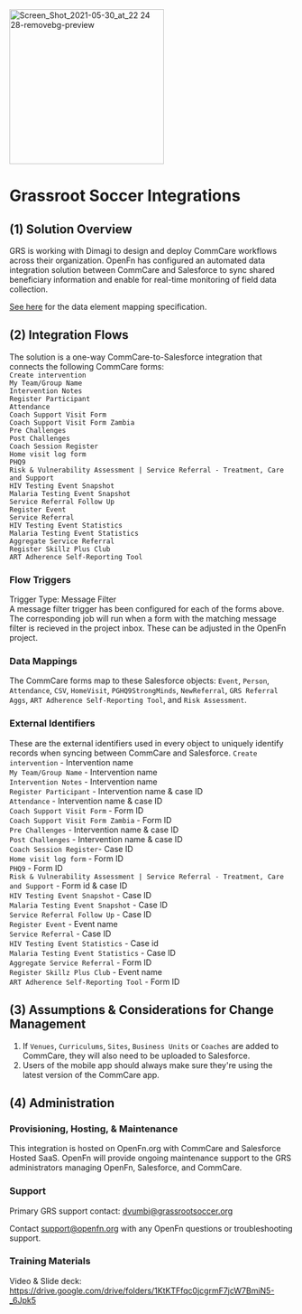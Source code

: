<img width="274" alt="Screen_Shot_2021-05-30_at_22 24 28-removebg-preview" src="https://user-images.githubusercontent.com/80456839/120684457-b2310080-c46c-11eb-9579-d090700caceb.png">


# Grassroot Soccer Integrations


## (1) Solution Overview 

GRS is working with Dimagi to design and deploy CommCare workflows across their organization. OpenFn has configured an automated data integration solution between CommCare and Salesforce to sync shared beneficiary information and enable for real-time monitoring of field data collection. 

[See here](https://docs.google.com/spreadsheets/d/1CXrMYL0hELSeRkjJLUROTR0A3udJ0Yq8PQZhUtTQokk/edit#gid=544330146) for the data element mapping specification.



## (2) Integration Flows
The solution is a one-way CommCare-to-Salesforce integration that connects the following CommCare forms:  
`Create intervention`  
`My Team/Group Name`  
`Intervention Notes`  
`Register Participant`  
`Attendance`  
`Coach Support Visit Form`  
`Coach Support Visit Form Zambia`  
`Pre Challenges`  
`Post Challenges`  
`Coach Session Register`  
`Home visit log form`   
`PHQ9`  
`Risk & Vulnerability Assessment | Service Referral - Treatment, Care and Support`  
`HIV Testing Event Snapshot`  
`Malaria Testing Event Snapshot`  
`Service Referral Follow Up`  
`Register Event`  
`Service Referral`   
`HIV Testing Event Statistics`  
`Malaria Testing Event Statistics`   
`Aggregate Service Referral`  
`Register Skillz Plus Club`  
`ART Adherence Self-Reporting Tool`  

### Flow Triggers
Trigger Type: Message Filter  
A message filter trigger has been configured for each of the forms above. The corresponding job will run when a form with the matching message filter is recieved in the project inbox. These can be adjusted in the OpenFn project.


### Data Mappings
The CommCare forms map to these Salesforce objects: `Event`, `Person`, `Attendance`, `CSV`, `HomeVisit`, `PGHQ9StrongMinds`, `NewReferral`, `GRS Referral Aggs`, `ART Adherence Self-Reporting Tool`, and `Risk Assessment`.

### External Identifiers
These are the external identifiers used in every object to uniquely identify records when syncing between CommCare and Salesforce.
`Create intervention` - Intervention name   
`My Team/Group Name` - Intervention name   
`Intervention Notes` - Intervention name   
`Register Participant` - Intervention name & case ID  
`Attendance` - Intervention name & case ID  
`Coach Support Visit Form` - Form ID  
`Coach Support Visit Form Zambia` - Form ID  
`Pre Challenges` - Intervention name & case ID  
`Post Challenges` - Intervention name & case ID  
`Coach Session Register`- Case ID  
`Home visit log form` - Form ID  
`PHQ9` - Form ID  
`Risk & Vulnerability Assessment | Service Referral - Treatment, Care and Support` - Form id & case ID   
`HIV Testing Event Snapshot` - Case ID  
`Malaria Testing Event Snapshot` - Case ID  
`Service Referral Follow Up` - Case ID  
`Register Event` - Event name  
`Service Referral` - Case ID  
`HIV Testing Event Statistics` - Case id  
`Malaria Testing Event Statistics` - Case ID  
`Aggregate Service Referral` - Form ID   
`Register Skillz Plus Club` - Event name  
`ART Adherence Self-Reporting Tool` - Form ID  

## (3) Assumptions & Considerations for Change Management
1. If `Venues`, `Curriculums`, `Sites`, `Business Units` or `Coaches` are added to CommCare, they will also need to be uploaded to Salesforce. 
2. Users of the mobile app should always make sure they're using the latest version of the CommCare app.

## (4) Administration
### Provisioning, Hosting, & Maintenance
This integration is hosted on OpenFn.org with CommCare and Salesforce Hosted SaaS. OpenFn will provide ongoing maintenance support to the GRS administrators managing OpenFn, Salesforce, and CommCare.

### Support
Primary GRS support contact: dvumbi@grassrootsoccer.org

Contact support@openfn.org with any OpenFn questions or troubleshooting support.

### Training Materials
Video & Slide deck: https://drive.google.com/drive/folders/1KtKTFfqc0jcgrmF7jcW7BmiN5-_6Jpk5

